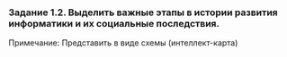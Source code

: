 ### Задание 1.2. Выделить важные этапы в истории развития информатики и их социальные последствия. 

Примечание: Представить в виде схемы (интеллект-карта)
